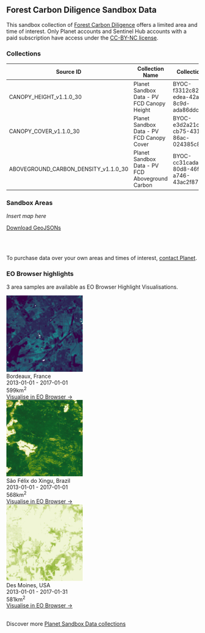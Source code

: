 ## Forest Carbon Diligence Sandbox Data

This sandbox collection of <a href="../forest-carbon-diligence/">Forest Carbon Diligence</a> offers a limited area and time of interest. Only Planet accounts and Sentinel Hub accounts with a paid subscription have access under the <a href="https://creativecommons.org/licenses/by-nc/4.0/" target="_blank">CC-BY-NC license</a>.

### Collections

<table>
  <thead>
    <tr>
      <th>Source ID</th>
      <th>Collection Name</th>
      <th>Collection ID</th>
      <th>Time Range</th>
    </tr>
  </thead>
  <tbody>
    <tr>
      <td>CANOPY_HEIGHT_v1.1.0_30</td>
      <td>Planet Sandbox Data - PV FCD Canopy Height</td>
      <td>BYOC-f3312c82-edea-42a1-8c9d-ada86ddcc857</td>
      <td>2013-01-01 - 2017-01-01</td>
    </tr>
    <tr>
      <td>CANOPY_COVER_v1.1.0_30</td>
      <td>Planet Sandbox Data - PV FCD Canopy Cover</td>
      <td>BYOC-e3d2a21c-cb75-4311-86ac-024385c85b9c</td>
      <td>2013-01-01 - 2017-01-01</td>
    </tr>
    <tr>
      <td>ABOVEGROUND_CARBON_DENSITY_v1.1.0_30</td>
      <td>Planet Sandbox Data - PV FCD Aboveground Carbon</td>
      <td>BYOC-cc31cada-80d8-46fe-a746-43ac2f87b5da</td>
      <td>2013-01-01 - 2017-01-01</td>
    </tr>
   </tbody>
</table>

### Sandbox Areas

*Insert map here*

<a href="../forest-carbon-diligence/polygons.geojson" download>Download GeoJSONs</a>

<br>
<br>

To purchase data over your own areas and times of interest, <a href="https://www.planet.com/contact-sales/#contact-sales)" target="_blank">contact Planet</a>. 
### EO Browser highlights

3 area samples are available as EO Browser Highlight Visualisations.
<br>

<div class="container33">
    <div class="image-card">
    <a href='https://apps.sentinel-hub.com/eo-browser/?zoom=12&lat=44.7345&lng=-0.676&themeId=PLANET_SANDBOX&visualizationUrl=https%3A%2F%2Fservices.sentinel-hub.com%2Fogc%2Fwms%2Ff006c031-60da-4262-bdf7-6fc4f1532d13&datasetId=cc31cada-80d8-46fe-a746-43ac2f87b5da&fromTime=2017-01-01T00%3A00%3A00.000Z&toTime=2017-01-01T23%3A59%3A59.999Z&layerId=ABOVEGROUND-CARBON-DENSITY&demSource3D="MAPZEN"' target="_blank"><img src="FCD_FRA.png" alt="EOB Highlight 1" class="imagette"></a>
        <div class="info">
            <div class="title">Bordeaux, France</div>
            <div class="text">
                2013-01-01 - 2017-01-01<br>
                599km<sup>2</sup>
            </div>
            <div class="eob-link"><a href='https://apps.sentinel-hub.com/eo-browser/?zoom=12&lat=44.7345&lng=-0.676&themeId=PLANET_SANDBOX&visualizationUrl=https%3A%2F%2Fservices.sentinel-hub.com%2Fogc%2Fwms%2Ff006c031-60da-4262-bdf7-6fc4f1532d13&datasetId=cc31cada-80d8-46fe-a746-43ac2f87b5da&fromTime=2017-01-01T00%3A00%3A00.000Z&toTime=2017-01-01T23%3A59%3A59.999Z&layerId=ABOVEGROUND-CARBON-DENSITY&demSource3D="MAPZEN"' target="_blank">Visualise in EO Browser -></a></div>
        </div>
    </div>
    <div class="image-card">
        <a href='https://apps.sentinel-hub.com/eo-browser/?zoom=12&lat=-6.7652&lng=-52.3763&themeId=PLANET_SANDBOX&visualizationUrl=https%3A%2F%2Fservices.sentinel-hub.com%2Fogc%2Fwms%2Ff006c031-60da-4262-bdf7-6fc4f1532d13&datasetId=e3d2a21c-cb75-4311-86ac-024385c85b9c&fromTime=2017-01-01T00%3A00%3A00.000Z&toTime=2017-01-01T23%3A59%3A59.999Z&layerId=CANOPY-COVER&demSource3D="MAPZEN"' target="_blank">
        <img src="FCD_BRA.png" alt="EOB Highlight 2" class="imagette">
        </a>
        <div class="info">
            <div class="title">São Félix do Xingu, Brazil</div>
            <div class="text">
                2013-01-01 - 2017-01-01<br>
                568km<sup>2</sup>
            </div>
            <div class="eob-link"><a href='https://apps.sentinel-hub.com/eo-browser/?zoom=12&lat=-6.7652&lng=-52.3763&themeId=PLANET_SANDBOX&visualizationUrl=https%3A%2F%2Fservices.sentinel-hub.com%2Fogc%2Fwms%2Ff006c031-60da-4262-bdf7-6fc4f1532d13&datasetId=e3d2a21c-cb75-4311-86ac-024385c85b9c&fromTime=2017-01-01T00%3A00%3A00.000Z&toTime=2017-01-01T23%3A59%3A59.999Z&layerId=CANOPY-COVER&demSource3D="MAPZEN"' target="_blank">Visualise in EO Browser -></a></div>
        </div>
    </div>
    <div class="image-card">
    <a href='https://apps.sentinel-hub.com/eo-browser/?zoom=12&lat=41.2969&lng=-93.959&themeId=PLANET_SANDBOX&visualizationUrl=https%3A%2F%2Fservices.sentinel-hub.com%2Fogc%2Fwms%2Ff006c031-60da-4262-bdf7-6fc4f1532d13&datasetId=f3312c82-edea-42a1-8c9d-ada86ddcc857&fromTime=2016-01-01T00%3A00%3A00.000Z&toTime=2016-01-01T23%3A59%3A59.999Z&layerId=CANOPY-HEIGHT&demSource3D="MAPZEN"' target="_blank"><img src="FCD_USA.png" alt="EOB Highlight 3" class="imagette"></a>
        <div class="info">
            <div class="title">Des Moines, USA</div>
            <div class="text">
                2013-01-01 - 2017-01-31<br>
                581km<sup>2</sup>
            </div>
            <div class="eob-link"><a href='https://apps.sentinel-hub.com/eo-browser/?zoom=12&lat=41.2969&lng=-93.959&themeId=PLANET_SANDBOX&visualizationUrl=https%3A%2F%2Fservices.sentinel-hub.com%2Fogc%2Fwms%2Ff006c031-60da-4262-bdf7-6fc4f1532d13&datasetId=f3312c82-edea-42a1-8c9d-ada86ddcc857&fromTime=2016-01-01T00%3A00%3A00.000Z&toTime=2016-01-01T23%3A59%3A59.999Z&layerId=CANOPY-HEIGHT&demSource3D="MAPZEN"' target="_blank">Visualise in EO Browser -></a></div>
        </div>
    </div>
</div>
<br>
<!---
TODO: add link
-->

Discover more <a href="../planet-sandbox-data/">Planet Sandbox Data collections</a>
